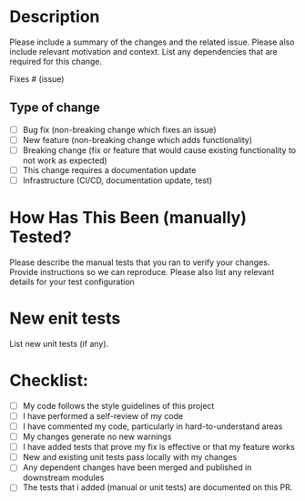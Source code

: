 # Description

Please include a summary of the changes and the related issue. Please also include relevant motivation and context. List any dependencies that are required for this change.

Fixes # (issue)

## Type of change

- [ ] Bug fix (non-breaking change which fixes an issue)
- [ ] New feature (non-breaking change which adds functionality)
- [ ] Breaking change (fix or feature that would cause existing functionality to not work as expected)
- [ ] This change requires a documentation update
- [ ] Infrastructure (CI/CD, documentation update, test)

# How Has This Been (manually) Tested?

Please describe the manual tests that you ran to verify your changes. Provide instructions so we can reproduce. Please also list any relevant details for your test configuration

# New enit tests

List new unit tests (if any).

# Checklist:

- [ ] My code follows the style guidelines of this project
- [ ] I have performed a self-review of my code
- [ ] I have commented my code, particularly in hard-to-understand areas
- [ ] My changes generate no new warnings
- [ ] I have added tests that prove my fix is effective or that my feature works
- [ ] New and existing unit tests pass locally with my changes
- [ ] Any dependent changes have been merged and published in downstream modules
- [ ] The tests that i added (manual or unit tests) are documented on this PR.
